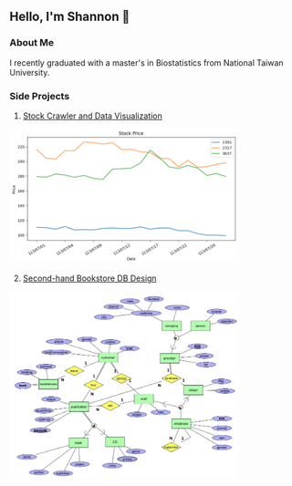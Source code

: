 ## Hello, I'm Shannon 👋

### About Me
I recently graduated with a master's in Biostatistics from National Taiwan University.

### Side Projects
1. [Stock Crawler and Data Visualization](https://github.com/shansshe/stock-crawler)
<img src="https://github.com/shansshe/stock-crawler/blob/main/stockprice.png" alt="image" width="400"/>

2. [Second-hand Bookstore DB Design](https://github.com/shansshe/SecondHand-Bookstore-DB)
<img src="https://github.com/shansshe/SecondHand-Bookstore-DB/blob/main/SHbookstore.jpg" alt="image" width="400"/>

<!--
**shansshe/shansshe** is a ✨ _special_ ✨ repository because its `README.md` (this file) appears on your GitHub profile.

Here are some ideas to get you started:

- 🔭 I’m currently working on ...
- 🌱 I’m currently learning ...
- 👯 I’m looking to collaborate on ...
- 🤔 I’m looking for help with ...
- 💬 Ask me about ...
- 📫 How to reach me: ...
- 😄 Pronouns: ...
- ⚡ Fun fact: ...
-->
